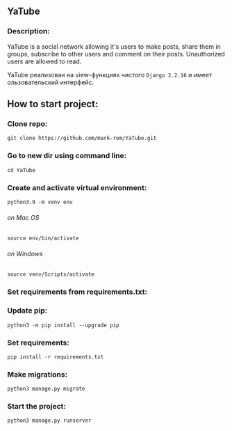 ## YaTube ##
### Description: ###
YaTube is a social network allowing it's users to make posts, share them in groups, subscribe to other users and comment on their posts. Unauthorized users are allowed to read.

YaTube реализован на view-функциях чистого `Django 2.2.16` и имеет ользовательский интерфейс.

## How to start project: ##

### Clone repo: ###

    git clone https://github.com/mark-rom/YaTube.git

### Go to new dir using command line: ###
    cd YaTube

### Create and activate virtual environment: ###
    python3.9 -m venv env

###### on Mac OS
    source env/bin/activate

###### on Windows
    source venv/Scripts/activate

### Set requirements from requirements.txt: ###
### Update pip:
    python3 -m pip install --upgrade pip

### Set requirements:
    pip install -r requirements.txt
  
### Make migrations: ###
    python3 manage.py migrate

### Start the project: ###
    python3 manage.py runserver
